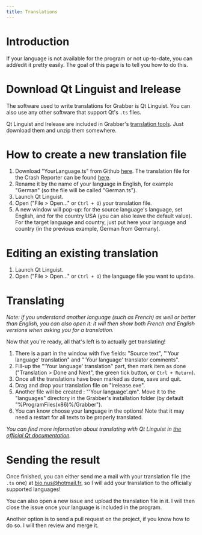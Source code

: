 ```yaml
---
title: Translations
---
```



# Introduction

If your language is not available for the program or not up-to-date, you can add/edit it pretty easily. The goal of this page is to tell you how to do this.


# Download Qt Linguist and lrelease

The software used to write translations for Grabber is Qt Linguist. You can also use any other software that support Qt's `.ts` files.

Qt Linguist and lrelease are included in Grabber's [translation tools](https://github.com/Bionus/imgbrd-grabber/releases/download/v4.9.1/translation-tools.zip). Just download them and unzip them somewhere.


# How to create a new translation file

1. Download "YourLanguage.ts" from Github [here]( https://raw.githubusercontent.com/Bionus/imgbrd-grabber/develop/languages/YourLanguage.ts). The translation file for the Crash Reporter can be found [here](https://raw.githubusercontent.com/Bionus/imgbrd-grabber/develop/CrashReporter/languages/YourLanguage.ts).
2. Rename it by the name of your language in English, for example "German" (so the file will be called "German.ts").
3. Launch Qt Linguist.
4. Open ("File > Open..." or `Ctrl + O`) your translation file.
5. A new window will pop-up: for the source language's language, set English, and for the country USA (you can also leave the default value). For the target language and country, just put here your language and country (in the previous example, German from Germany).


# Editing an existing translation

1. Launch Qt Linguist.
2. Open ("File > Open..." or `Ctrl + O`) the language file you want to update.


# Translating

*Note: if you understand another language (such as French) as well or better than English, you can also open it: it will then show both French and English versions when asking you for a translation.*

Now that you're ready, all that's left is to actually get translating!

1. There is a part in the window with five fields: "Source text", "'Your language' translation" and "'Your language' translator comments".
2. Fill-up the "'Your language' translation" part, then mark item as done ("Translation > Done and Next", the green tick button, or `Ctrl + Return`).
3. Once all the translations have been marked as done, save and quit.
4. Drag and drop your translation file on "lrelease.exe".
5. Another file will be created : "'Your language'.qm". Move it to the "languages" directory in the Grabber's installation folder (by default "%ProgramFiles(x86)%/Grabber").
6. You can know choose your language in the options! Note that it may need a restart for all texts to be properly translated.

*You can find more information about translating with Qt Linguist in [the official Qt documentation](https://doc.qt.io/qt-5/linguist-translators.html).*


# Sending the result

Once finished, you can either send me a mail with your translation file (the `.ts` one) at bio.nus@hotmail.fr, so I will add your translation to the officially supported languages!

You can also open a new issue and upload the translation file in it. I will then close the issue once your language is included in the program.

Another option is to send a pull request on the project, if you know how to do so. I will then review and merge it.